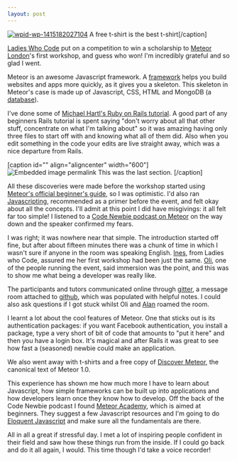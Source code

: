 ```yaml
---
layout: post
---
```

[![wpid-wp-1415182027104](https://opentagclosetag.files.wordpress.com/2014/11/wpid-wp-14151820271042.jpeg?w=224)](http://www.ladieswhocode.com/) A free t-shirt is the best t-shirt[/caption]

 [Ladies Who Code](http://www.ladieswhocode.com/) put on a competition to win a scholarship to [Meteor London](http://www.meteorlondon.com/)'s first workshop, and guess who won! I'm incredibly grateful and so glad I went.

 Meteor is an awesome Javascript framework. A [framework](http://skillcrush.com/2013/04/05/frameworks/) helps you build websites and apps more quickly, as it gives you a skeleton. This skeleton in Meteor's case is made up of Javascript, CSS, HTML and MongoDB (a [database](http://skillcrush.com/2012/10/21/databases-2/)).

 I've done some of [Michael Hartl's Ruby on Rails tutorial](https://www.railstutorial.org/). A good part of any beginners Rails tutorial is spent saying "don't worry about all that other stuff, concentrate on what I'm talking about" so it was amazing having only three files to start off with and knowing what all of them did. Also when you edit something in the code your edits are live straight away, which was a nice departure from Rails.

 [caption id="" align="aligncenter" width="600"]![Embedded image permalink](https://pbs.twimg.com/media/B1TTvn_IYAAImUJ.jpg) This was the last section. [/caption]

 All these discoveries were made before the workshop started using [Meteor's official beginner's guide](https://www.meteor.com/install), so I was optimistic. I'd also ran [Javascripting](https://github.com/sethvincent/javascripting), recommended as a primer before the event, and felt okay about all the concepts. I'll admit at this point I did have misgivings: it all felt far too simple! I listened to a [Code Newbie podcast on Meteor](http://www.codenewbie.org/podcast/meteor) on the way down and the speaker confirmed my fears.

 I was right; it was nowhere near that simple. The introduction started off fine, but after about fifteen minutes there was a chunk of time in which I wasn't sure if anyone in the room was speaking English. [Ines](https://twitter.com/iteles), from Ladies who Code, assured me her first workshop had been just the same. [Oli](https://twitter.com/olizilla), one of the people running the event, said immersion was the point, and this was to show me what being a developer was really like.

 The participants and tutors communicated online through [gitter](https://gitter.im), a message room attached to [github](https://github.com/), which was populated with helpful notes. I could also ask questions if I got stuck whilst Oli and [Alan](https://twitter.com/_alanshaw) roamed the room.

 I learnt a lot about the cool features of Meteor. One that sticks out is its authentication packages: if you want Facebook authentication, you install a package, type a very short of bit of code that amounts to "put it here" and then you have a login box. It's magical and after Rails it was great to see how fast a (seasoned) newbie could make an application.

 We also went away with t-shirts and a free copy of [Discover Meteor](https://www.discovermeteor.com/), the canonical text of Meteor 1.0.

 This experience has shown me how much more I have to learn about Javascript, how simple frameworks can be built up into applications and how developers learn once they know how to develop. Off the back of the Code Newbie podcast I found [Meteor Academy](http://meteor.academy/), which is aimed at beginners. They suggest a few Javascript resources and I'm going to do [Eloquent Javascript](http://eloquentjavascript.net/) and make sure all the fundamentals are there.

 All in all a great if stressful day. I met a lot of inspiring people confident in their field and saw how these things run from the inside. If I could go back and do it all again, I would. This time though I'd take a voice recorder!